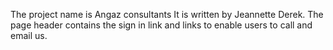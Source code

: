 The project name is Angaz consultants
It is written by Jeannette Derek.
The page header contains the sign in link and links to enable users to call and email us.
